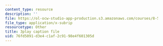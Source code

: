 ```yaml
---
content_type: resource
description: ''
file: https://ol-ocw-studio-app-production.s3.amazonaws.com/courses/8-591j-systems-biology-fall-2014/76fd5091d3e4c1af2c9198e4f601305d_hfq1T9windg.srt
file_type: application/x-subrip
resourcetype: Other
title: 3play caption file
uid: 76fd5091-d3e4-c1af-2c91-98e4f601305d
---
```

